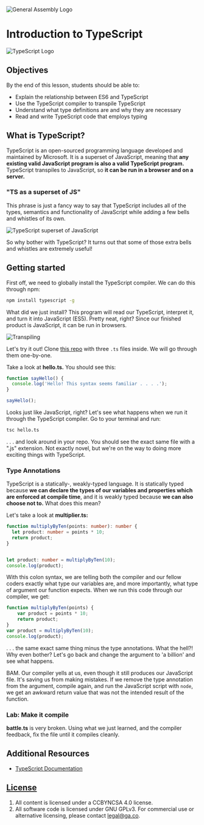![General Assembly Logo](http://i.imgur.com/ke8USTq.png)

<!--1:44 WDI4 -->

# Introduction to TypeScript

![TypeScript Logo](https://cdn-images-1.medium.com/max/622/1*grk7btEn0OJEQRKgG2Qs2A.png)

## Objectives

By the end of this lesson, students should be able to:

- Explain the relationship between ES6 and TypeScript
- Use the TypeScript compiler to transpile TypeScript
- Understand what type definitions are and why they are necessary
- Read and write TypeScript code that employs typing

## What is TypeScript?

TypeScript is an open-sourced programming language developed and maintained by Microsoft. It is a superset of JavaScript, meaning that **any existing valid JavaScript program is also a valid TypeScript program.** TypeScript transpiles to JavaScript, so **it can be run in a browser and on a server.**

### "TS as a superset of JS"

This phrase is just a fancy way to say that TypeScript includes all of the types, semantics and functionality of JavaScript while adding a few bells and whistles of its own.

![TypeScript superset of JavaScript](http://alexander.holbreich.org/content/images/2016/01/typescript-es6-es5.png)

So why bother with TypeScript? It turns out that some of those extra bells and whistles are extremely useful!

## Getting started

First off, we need to globally install the TypeScript compiler. We can do this through npm:

```bash
npm install typescript -g
```

What did we just install? This program will read our TypeScript, interpret it, and turn it into JavaScript (ES5). Pretty neat, right? Since our finished product is JavaScript, it can be run in browsers.

![Transpiling](https://i1.wp.com/www.mithunvp.com/wp-content/uploads/2016/02/transpiling.png)

Let's try it out!  Clone [this repo](https://github.com/den-materials/typescript-files) with three `.ts` files inside.  We will go through them one-by-one.

Take a look at **hello.ts.** You should see this:

```typescript
function sayHello() {
  console.log('Hello! This syntax seems familiar . . . .');
}

sayHello();
```

<!--1:53 WDI4 after coming back -->

Looks just like JavaScript, right? Let's see what happens when we run it through the TypeScript compiler. Go to your terminal and run:

```bash
tsc hello.ts
```

. . . and look around in your repo. You should see the exact same file with a ".js" extension. Not exactly novel, but we're on the way to doing more exciting things with TypeScript.

### Type Annotations

TypeScript is a statically-, weakly-typed language. It is statically typed because **we can declare the types of our variables and properties which are enforced at compile time**, and it is weakly typed because **we can also choose not to.** What does this mean?

Let's take a look at **multiplier.ts:**

```typescript
function multiplyByTen(points: number): number {
  let product: number = points * 10;
  return product;
}


let product: number = multiplyByTen(10);
console.log(product);
```

With this colon syntax, we are telling both the compiler and our fellow coders exactly what type our variables are, and more importantly, what type of argument our function expects. When we run this code through our compiler, we get:

```javascript
function multiplyByTen(points) {
    var product = points * 10;
    return product;
}
var product = multiplyByTen(10);
console.log(product);

```

 . . . the same exact same thing minus the type annotations. What the hell?! Why even bother? Let's go back and change the argument to 'a billion' and see what happens.

 BAM. Our compiler yells at us, even though it still produces our JavaScript file. It's saving us from making mistakes. If we remove the type annotation from the argument, compile again, and run the JavaScript script with `node`, we get an awkward return value that was not the intended result of the function.

 ### Lab: Make it compile

**battle.ts** is very broken. Using what we just learned, and the compiler feedback, fix the file until it compiles cleanly.

<!--2:10 WDI4 -->

## Additional Resources

-   [TypeScript Documentation](https://www.typescriptlang.org/docs/tutorial.html)

## [License](LICENSE)

1.  All content is licensed under a CC­BY­NC­SA 4.0 license.
2.  All software code is licensed under GNU GPLv3. For commercial use or
    alternative licensing, please contact legal@ga.co.
